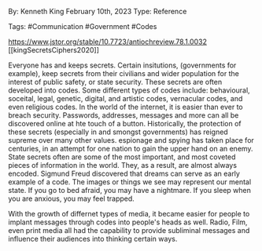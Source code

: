 By: Kenneth King
February 10th, 2023
Type: Reference

Tags: #Communication #Government #Codes

https://www.jstor.org/stable/10.7723/antiochreview.78.1.0032
[[kingSecretsCiphers2020]]

Everyone has and keeps secrets. Certain insitutions, (governments for example), keep secrets from their civilians and wider population for the interest of public safety, or state security. These secrets are often developed into codes. Some different types of codes include: behavioural, soceital, legal, genetic, digital, and artistic codes, vernacular codes, and even religious codes. In the world of the internet, it is easier than ever to breach security. Passwords, addresses, messages and more can all be discovered online at hte touch of a button. Historically, the protection of these secrets (especially in and smongst governments) has reigned supreme over many other values. espionage and spying has taken place for centuries, in an attempt for one nation to gain the upper hand on an enemy. State secrets often are some of the most important, and most coveted pieces of information in the world. They, as a result, are almost always encoded. Sigmund Freud discovered that dreams can serve as an early example of a code. The images or things we see may represent our mental state. If you go to bed afraid, you may have a nightmare. If you sleep when you are anxious, you may feel trapped. 

With the growth of differnet types of media, it became easier for people to implant messages through codes into people's heads as well. Radio, Film, even print media all had the capability to provide subliminal messages and influence their audiences into thinking certain ways. 